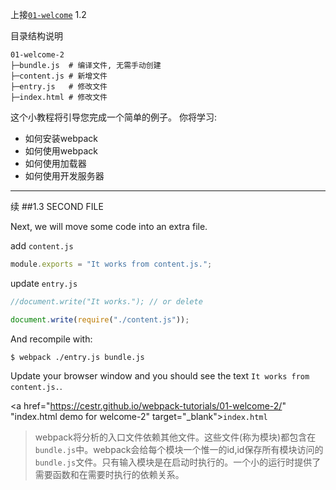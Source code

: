 上接[`01-welcome`](https://github.com/cestr/webpack-tutorials/tree/master/01-welcome "welcome") 1.2

目录结构说明

```
01-welcome-2
├─bundle.js  # 编译文件, 无需手动创建
├─content.js # 新增文件
├─entry.js   # 修改文件    
├─index.html # 修改文件
```

这个小教程将引导您完成一个简单的例子。
你将学习:
* 如何安装webpack
* 如何使用webpack
* 如何使用加载器
* 如何使用开发服务器

---------------------------------------

续
##1.3 SECOND FILE

Next, we will move some code into an extra file.

add `content.js`

```js
module.exports = "It works from content.js.";
```

update `entry.js`

```javascript
//document.write("It works."); // or delete

document.write(require("./content.js"));
```
And recompile with:

```shell
$ webpack ./entry.js bundle.js
```

Update your browser window and you should see the text `It works from content.js.`. 

<a href="https://cestr.github.io/webpack-tutorials/01-welcome-2/" "index.html demo for welcome-2" target="_blank">`index.html`</a>


> webpack将分析的入口文件依赖其他文件。这些文件(称为模块)都包含在`bundle.js`中。webpack会给每个模块一个惟一的id,id保存所有模块访问的`bundle.js`文件。只有输入模块是在启动时执行的。一个小的运行时提供了需要函数和在需要时执行的依赖关系。

